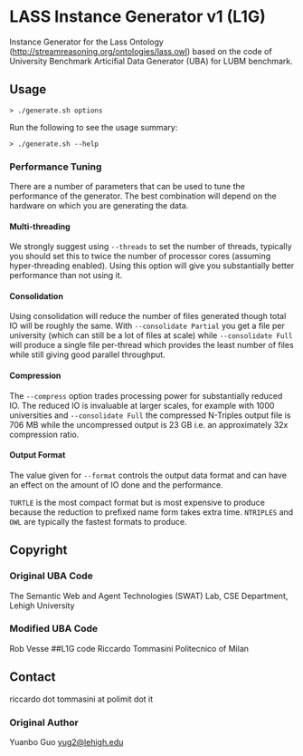 # LASS Instance Generator v1 (L1G)
 
Instance Generator for the Lass Ontology (http://streamreasoning.org/ontologies/lass.owl) based on the code of University Benchmark Articifial Data Generator (UBA) for LUBM benchmark.

## Usage

    > ./generate.sh options
   
Run the following to see the usage summary:

    > ./generate.sh --help

### Performance Tuning

There are a number of parameters that can be used to tune the performance of the generator.  The best combination will depend on the hardware on which you are generating the data.

#### Multi-threading

We strongly suggest using `--threads` to set the number of threads, typically you should set this to twice the number of processor cores (assuming hyper-threading enabled).  Using this option will give you substantially better performance than not using it.

#### Consolidation

Using consolidation will reduce the number of files generated though total IO will be roughly the same. With `--consolidate Partial` you get a file per university (which can still be a lot of files at scale) while `--consolidate Full` will produce a single file per-thread which provides the least number of files while still giving good parallel throughput.

#### Compression

The `--compress` option trades processing power for substantially reduced IO. The reduced IO is invaluable at larger scales, for example with 1000 universities and `--consolidate Full` the compressed N-Triples output file is 706 MB while the uncompressed output is 23 GB i.e. an approximately 32x compression ratio.

#### Output Format

The value given for `--format` controls the output data format and can have an effect on the amount of IO done and the performance.

`TURTLE` is the most compact format but is most expensive to produce because the reduction to prefixed name form takes extra time.  `NTRIPLES` and `OWL` are typically the fastest formats to produce.

## Copyright

### Original UBA Code

The Semantic Web and Agent Technologies (SWAT) Lab, CSE Department, Lehigh University

### Modified UBA Code

Rob Vesse
##L1G code
Riccardo Tommasini Politecnico of Milan

## Contact

riccardo dot tommasini at polimit dot it

### Original Author

Yuanbo Guo	[yug2@lehigh.edu](mailto:yug2@lehigh.edu)
